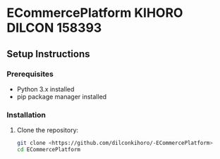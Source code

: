 # ECommercePlatform KIHORO DILCON 158393

## Setup Instructions

### Prerequisites
- Python 3.x installed
- pip package manager installed

### Installation

1. Clone the repository:
   ```bash
   git clone <https://github.com/dilconkihoro/-ECommercePlatform>
   cd ECommercePlatform
